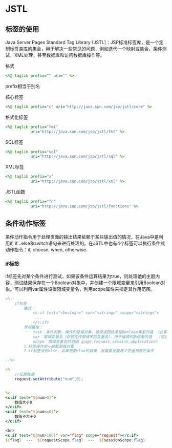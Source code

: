 # JSTL



## 标签的使用

Java Server Pages Standard Tag Library (JSTL)：JSP标准标签库，是一个定制标签类库的集合，用于解决一些常见的问题，例如迭代一个映射或集合，条件测试，XML处理，甚至数据库和访问数据库操作等。

格式

```jsp
<%@ taglib prefix="" uri="" %>
```

prefix相当于别名

核心标签

```jsp
<%@ taglib prefix="c" uri="http://java.sun.com/jsp/jstl/core" %>
```

格式化标签

```jsp
<%@ taglib prefix="fmt" 
           uri="http://java.sun.com/jsp/jstl/fmt" %>
```

SQL标签

```jsp
<%@ taglib prefix="sql" 
           uri="http://java.sun.com/jsp/jstl/sql" %>
```

XML标签

```jsp
<%@ taglib prefix="x" 
           uri="http://java.sun.com/jsp/jstl/xml" %>
```

JSTL函数

```jsp
<%@ taglib prefix="fn" 
           uri="http://java.sun.com/jsp/jstl/functions" %>
```



## 条件动作标签

条件动作指令用于处理页面的输出结果依赖于某些输出值的情况，在Java中是利用if, if...else和switch语句来进行处理的。在JSTL中也有4个标签可以执行条件式动作指令：if, choose, when, otherwise.

### if标签

if标签先对某个条件进行测试，如果该条件运算结果为true，则处理他的主题内容，测试结果保存在一个Boolean对象中，并创建一个限域变量来引用Boolean对象。可以利用var属性设置限域变量名，利用scope属性来指定其作用范围。

```jsp
<%--
    if标签
        格式：
            <c:if test="<boolean>" var="<string>" scope="<string>">
             ...
            </c:if>
        常用属性：
            test：条件判断，操作的是域对象，接受返回结果是Boolean类型的值 （必要属性）
            var：限域变量名（存放在作用域中的变量名），用于接收判断结果的值  （可选属性）
            scope：限域变量名的范围（page,request,session,application）  （可选属性）
        1.标签操作的一般都是域对象
        2.if标签没有else，如果想要else的效果，就需要设置两个完全相反的条件

--%>
```



```jsp
<%
    //设置数据
    request.setAttribute("num",0);


%>
<c:if test="${num>0}">
    数值大于0
</c:if>
<c:if test="${num<=0}">
    数值不大于0
</c:if>

<br>
<c:if test="${num>100}" var="flag" scope="request"></c:if>
${flag}  ---  ${requestScope.flag}  ---  ${sessionScope.flag}
```

